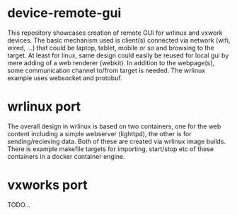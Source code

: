 # device-remote-gui

This repository showcases creation of remote GUI for wrlinux and vxwork devices.
The basic mechanism used is client(s) connected via network (wifi, wired, ...) that
could be laptop, tablet, mobile or so and browsing to the target.
At least for linux, same design could easily be reused for local gui by mere adding
of a web renderer (webkit).
In addition to the webpage(s), some communication channel to/from target is needed.
The wrlinux example uses websocket and protobuf.

# wrlinux port

The overall design in wrlinux is based on two containers, one for the web content
including a simple webserver (lighttpd), the other is for sending/recieving data.
Both of these are created via wrlinux image builds.
There is example makefile targets for importing, start/stop etc of these containers
in a docker container engine.

# vxworks port

TODO...
